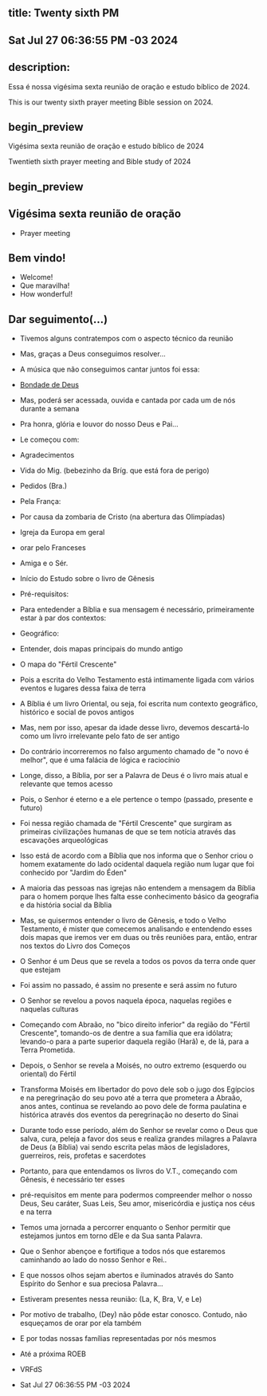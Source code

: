 ## title: Twenty sixth PM
## Sat Jul 27 06:36:55 PM -03 2024

## description:

Essa é nossa vigésima sexta reunião de oração e estudo bíblico de 2024.

This is our twenty sixth prayer meeting Bible session on 2024.

## begin_preview

Vigésima sexta reunião de oração e estudo bíblico de 2024

Twentieth sixth prayer meeting and Bible study of 2024

## begin_preview

## Vigésima sexta reunião de oração

- Prayer meeting

## Bem vindo!
- Welcome!
- Que maravilha!
- How wonderful!

## Dar seguimento(...)

- Tivemos alguns contratempos com o aspecto técnico da reunião
- Mas, graças a Deus conseguimos resolver...

- A música que não conseguimos cantar juntos foi essa:
- [Bondade de Deus](https://www.letras.mus.br/isaias-saad/bondade-de-deus/)
- Mas, poderá ser acessada, ouvida e cantada por cada um de nós durante a semana
- Pra honra, glória e louvor do nosso Deus e Pai...

- Le começou com:
- Agradecimentos
- Vida do Mig. (bebezinho da Bríg. que está fora de perigo)

- Pedidos (Bra.)
- Pela França:
- Por causa da zombaria de Cristo (na abertura das Olimpíadas)
- Igreja da Europa em geral
- orar pelo Franceses
- Amiga e o Sér.
 
- Início do Estudo sobre o livro de Gênesis
- Pré-requisitos:
- Para entedender a Bíblia e sua mensagem é necessário, primeiramente estar à par dos contextos:
- Geográfico:
- Entender, dois mapas principais do mundo antigo
- O mapa do "Fértil Crescente"
- Pois a escrita do Velho Testamento está intimamente ligada com vários eventos e lugares dessa faixa de terra
- A Bíblia é um livro Oriental, ou seja, foi escrita num contexto geográfico, histórico e social de povos antigos
- Mas, nem por isso, apesar da idade desse livro, devemos descartá-lo como um livro irrelevante pelo fato de ser antigo 
- Do contrário incorreremos no falso argumento chamado de "o novo é melhor", que é uma falácia de lógica e raciocínio
- Longe, disso, a Bíblia, por ser a Palavra de Deus é o livro mais atual e relevante que temos acesso
- Pois, o Senhor é eterno e a ele pertence o tempo (passado, presente e futuro) 
- Foi nessa região chamada de "Fértil Crescente" que surgiram as primeiras civilizações humanas de que se tem notícia através das escavações arqueológicas
- Isso está de acordo com a Bíblia que nos informa que o Senhor criou o homem exatamente do lado ocidental daquela região num lugar que foi conhecido por "Jardim do Éden"
- A maioria das pessoas nas igrejas não entendem a mensagem da Bíblia para o homem porque lhes falta esse conhecimento básico da geografia e da história social da Bíblia
- Mas, se quisermos entender o livro de Gênesis, e todo o Velho Testamento, é mister que comecemos analisando e entendendo esses dois mapas que iremos ver em duas ou três reuniões para, então, entrar nos textos do Livro dos Começos
- O Senhor é um Deus que se revela a todos os povos da terra onde quer que estejam
- Foi assim no passado, é assim no presente e será assim no futuro
- O Senhor se revelou a povos naquela época, naquelas regiões e naquelas culturas
- Começando com Abraão, no "bico direito inferior" da região do "Fértil Crescente", tomando-os de dentre a sua família que era idólatra; levando-o para a parte superior daquela região (Harã) e, de lá, para a Terra Prometida.
- Depois, o Senhor se revela a Moisés, no outro extremo (esquerdo ou oriental) do Fértil
- Transforma Moisés em libertador do povo dele sob o jugo dos Egípcios e na peregrinação do seu povo até a terra que prometera a Abraão, anos antes, continua se revelando ao povo dele de forma paulatina e histórica através dos eventos da peregrinação no deserto do Sinai 
- Durante todo esse período, além do Senhor se revelar como o Deus que salva, cura, peleja a favor dos seus e realiza grandes milagres a Palavra de Deus (a Bíblia) vai sendo escrita pelas mãos de legisladores, guerreiros, reis, profetas e sacerdotes 
- Portanto, para que entendamos os livros do V.T., começando com Gênesis, é necessário ter esses 
- pré-requisitos em mente para podermos compreender melhor o nosso Deus, Seu caráter, Suas Leis, Seu amor, misericórdia e justiça nos céus e na terra
- Temos uma jornada a percorrer enquanto o Senhor permitir que estejamos juntos em torno dEle e da Sua santa Palavra.

- Que o Senhor abençoe e fortifique a todos nós que estaremos caminhando ao lado do nosso Senhor e Rei..
- E que nossos olhos sejam abertos e iluminados através do Santo Espírito do Senhor e sua preciosa Palavra... 

- Estiveram presentes nessa reunião: (La, K, Bra, V, e Le)
- Por motivo de trabalho, (Dey) não pôde estar conosco. Contudo, não esqueçamos de orar por ela também
- E por todas nossas famílias representadas por nós mesmos
- Até a próxima ROEB

- VRFdS
- Sat Jul 27 06:36:55 PM -03 2024

